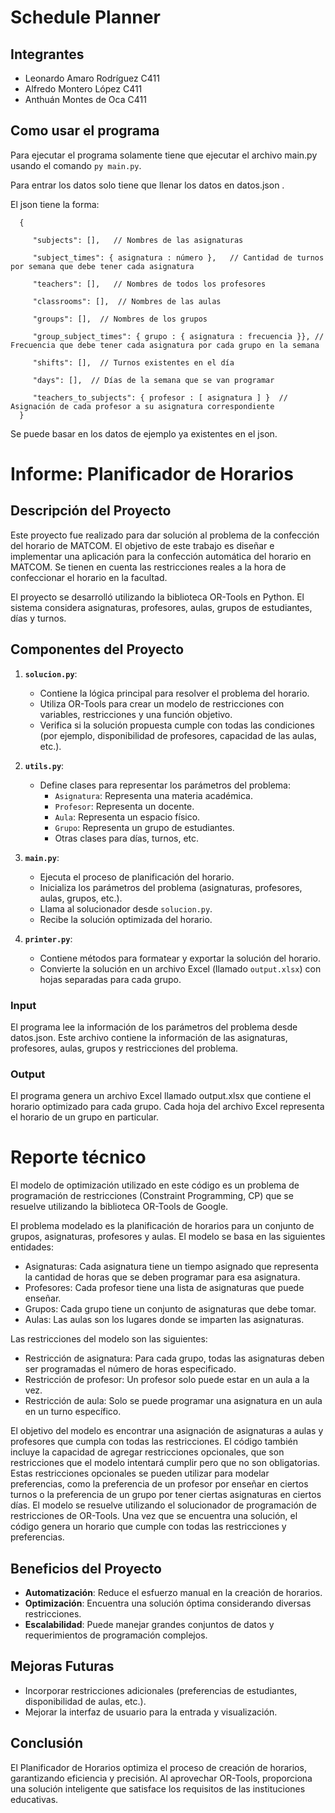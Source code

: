 # Schedule Planner

## Integrantes ##

- Leonardo Amaro Rodríguez C411
- Alfredo Montero López C411
- Anthuán Montes de Oca C411


## Como usar el programa
Para ejecutar el programa solamente tiene que ejecutar el archivo main.py usando el comando `py main.py`.

Para entrar los datos solo tiene que llenar los datos en datos.json .

El json tiene la forma:

      {
   
         "subjects": [],   // Nombres de las asignaturas

         "subject_times": { asignatura : número },   // Cantidad de turnos por semana que debe tener cada asignatura

         "teachers": [],   // Nombres de todos los profesores

         "classrooms": [],  // Nombres de las aulas

         "groups": [],  // Nombres de los grupos

         "group_subject_times": { grupo : { asignatura : frecuencia }}, // Frecuencia que debe tener cada asignatura por cada grupo en la semana

         "shifts": [],  // Turnos existentes en el día

         "days": [],  // Días de la semana que se van programar

         "teachers_to_subjects": { profesor : [ asignatura ] }  // Asignación de cada profesor a su asignatura correspondiente
      }

Se puede basar en los datos de ejemplo ya existentes en el json.

# Informe: Planificador de Horarios

## Descripción del Proyecto
Este proyecto fue realizado para dar solución al problema de la confección del horario de MATCOM. El objetivo de este trabajo es diseñar e implementar una aplicación para la confección automática del horario en MATCOM.  Se tienen en cuenta las restricciones reales a la hora de confeccionar el horario en la facultad.

El proyecto se desarrolló utilizando la biblioteca OR-Tools en Python. El sistema considera asignaturas, profesores, aulas, grupos de estudiantes, días y turnos.

## Componentes del Proyecto

1. **`solucion.py`**:
   - Contiene la lógica principal para resolver el problema del horario.
   - Utiliza OR-Tools para crear un modelo de restricciones con variables, restricciones y una función objetivo.
   - Verifica si la solución propuesta cumple con todas las condiciones (por ejemplo, disponibilidad de profesores, capacidad de las aulas, etc.).

2. **`utils.py`**:
   - Define clases para representar los parámetros del problema:
     - `Asignatura`: Representa una materia académica.
     - `Profesor`: Representa un docente.
     - `Aula`: Representa un espacio físico.
     - `Grupo`: Representa un grupo de estudiantes.
     - Otras clases para días, turnos, etc.

3. **`main.py`**:
   - Ejecuta el proceso de planificación del horario.
   - Inicializa los parámetros del problema (asignaturas, profesores, aulas, grupos, etc.).
   - Llama al solucionador desde `solucion.py`.
   - Recibe la solución optimizada del horario.

4. **`printer.py`**:
   - Contiene métodos para formatear y exportar la solución del horario.
   - Convierte la solución en un archivo Excel (llamado `output.xlsx`) con hojas separadas para cada grupo.
### Input
El programa lee la información de los parámetros del problema desde datos.json. Este archivo contiene la información de las asignaturas, profesores, aulas, grupos y restricciones del problema.
### Output
El programa genera un archivo Excel llamado output.xlsx que contiene el horario optimizado para cada grupo. Cada hoja del archivo Excel representa el horario de un grupo en particular.
# Reporte técnico
El modelo de optimización utilizado en este código es un problema de programación de restricciones (Constraint Programming, CP) que se resuelve utilizando la biblioteca OR-Tools de Google. 

El problema modelado es la planificación de horarios para un conjunto de grupos, asignaturas, profesores y aulas.  El modelo se basa en las siguientes entidades:
- Asignaturas: Cada asignatura tiene un tiempo asignado que representa la cantidad de horas que se deben programar para esa asignatura.
- Profesores: Cada profesor tiene una lista de asignaturas que puede enseñar.
- Grupos: Cada grupo tiene un conjunto de asignaturas que debe tomar.
- Aulas: Las aulas son los lugares donde se imparten las asignaturas.

Las restricciones del modelo son las siguientes:  
- Restricción de asignatura: Para cada grupo, todas las asignaturas deben ser programadas el número de horas especificado.
- Restricción de profesor: Un profesor solo puede estar en un aula a la vez.
- Restricción de aula: Solo se puede programar una asignatura en un aula en un turno específico.

El objetivo del modelo es encontrar una asignación de asignaturas a aulas y profesores que cumpla con todas las restricciones.  El código también incluye la capacidad de agregar restricciones opcionales, que son restricciones que el modelo intentará cumplir pero que no son obligatorias. Estas restricciones opcionales se pueden utilizar para modelar preferencias, como la preferencia de un profesor por enseñar en ciertos turnos o la preferencia de un grupo por tener ciertas asignaturas en ciertos días.  El modelo se resuelve utilizando el solucionador de programación de restricciones de OR-Tools. Una vez que se encuentra una solución, el código genera un horario que cumple con todas las restricciones y preferencias.

## Beneficios del Proyecto
- **Automatización**: Reduce el esfuerzo manual en la creación de horarios.
- **Optimización**: Encuentra una solución óptima considerando diversas restricciones.
- **Escalabilidad**: Puede manejar grandes conjuntos de datos y requerimientos de programación complejos.

## Mejoras Futuras
- Incorporar restricciones adicionales (preferencias de estudiantes, disponibilidad de aulas, etc.).
- Mejorar la interfaz de usuario para la entrada y visualización.

## Conclusión
El Planificador de Horarios optimiza el proceso de creación de horarios, garantizando eficiencia y precisión. Al aprovechar OR-Tools, proporciona una solución inteligente que satisface los requisitos de las instituciones educativas.